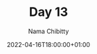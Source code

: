 ---
title: "Day 13"
episode: "13"
season: "1"
Description: "Day 13 of the Slack Hunger Games Podcast"
podcast: "shg/shg-13.mp3"
podcast_bytes: "05:10"
podcast_duration: "737280"
date: 2022-04-16T18:00:00+01:00

author: "Nama Chibitty"
aliases: []
categories: []
---